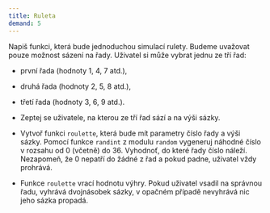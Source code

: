```yaml
---
title: Ruleta
demand: 5
---
```


Napiš funkci, která bude jednoduchou simulací rulety. Budeme uvažovat pouze možnost sázení na řady. Uživatel si může vybrat jednu ze tří řad:

- první řada (hodnoty 1, 4, 7 atd.),
- druhá řada (hodnoty 2, 5, 8 atd.),
- třetí řada (hodnoty 3, 6, 9 atd.).

- Zeptej se uživatele, na kterou ze tří řad sází a na výši sázky. 
- Vytvoř funkci `roulette`, která bude mít parametry číslo řady a výši sázky. Pomocí funkce `randint` z modulu `random` vygeneruj náhodné číslo v rozsahu od 0 (včetně) do 36.  Vyhodnoť, do které řady číslo náleží. Nezapomeň, že 0 nepatří do žádné z řad a pokud padne, uživatel vždy prohrává.
- Funkce `roulette` vrací hodnotu výhry. Pokud uživatel vsadil na správnou řadu, vyhrává dvojnásobek sázky, v opačném případě nevyhrává nic jeho sázka propadá.
